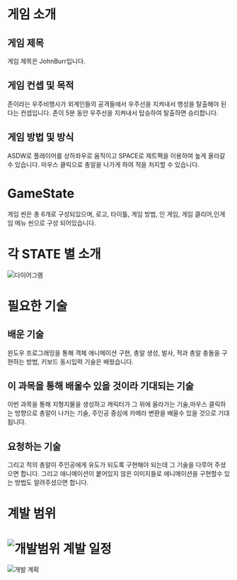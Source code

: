 게임 소개 
==============================
## 게임 제목
게임 제목은 JohnBurr입니다.
## 게임 컨셉 및 목적
존이라는 우주비행사가 외계인들의 공격들에서 우주선을 지켜내서 행성을 탈출해야 된다는 컨셉입니다.
존이 5분 동안 우주선을 지켜내서 탑승하여 탈출하면 승리합니다.

## 게임 방법 및 방식
ASDW로 플레이어를 상하좌우로 움직이고 SPACE로 제트팩을 이용하여 높게 올라갈 수 있습니다. 
마우스 클릭으로 총알을 나가게 하여 적을 처지할 수 있습니다.

GameState
========================================
게임 씬은 총 6개로 구성되있으며, 로고, 타이틀, 게임 방법, 인 게임, 게임 클리어,인게임 메뉴 씬으로 구성 되어있습니다.

 
각 STATE 별 소개
==============================================
![다이어그램](https://user-images.githubusercontent.com/71173523/95606498-61136d00-0a95-11eb-9d59-4784347a9b7c.PNG)

필요한 기술
==================================================
## 배운 기술
윈도우 프로그래밍을 통해 객체 애니메이션 구현, 총알 생성, 발사, 적과 총알 충돌을 구현하는 방법, 키보드 동시입력 기술은 배웠습니다.
## 이 과목을 통해 배울수 있을 것이라 기대되는 기술
이번 과목을 통해 지형지물을 생성하고 캐릭터가 그 위에 올라가는 기술,마우스 클릭하는 방향으로
총알이 나가는 기술, 주인공 중심에 카메라 변환을 배울수 있을 것으로 기대됩니다. 
## 요청하는 기술
그리고 적의 총알이 주인공에게 유도가 되도록 구현해야 되는데 그 기술을 다루어 주셨으면 합니다. 그리고 애니메이션이 붙어있지
않은 이미지들로 에니메이션을 구현할수 있는 방법도 알려주셨으면 합니다.

계발 범위
==================================================
![개발범위](https://user-images.githubusercontent.com/71173523/95606510-640e5d80-0a95-11eb-92fd-86fe531a74b1.PNG)
계발 일정
==================================================
![개발 계획](https://user-images.githubusercontent.com/71173523/95606513-653f8a80-0a95-11eb-90d3-d60e50c4e33f.PNG)